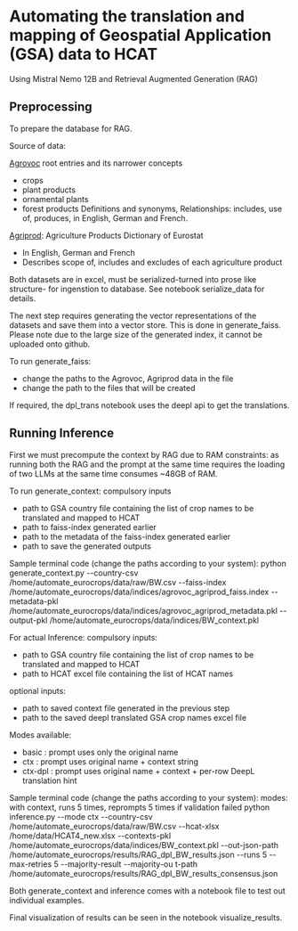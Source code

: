 # Automating the translation and mapping of Geospatial Application (GSA) data to HCAT

Using Mistral Nemo 12B and Retrieval Augmented Generation (RAG)

## Preprocessing

To prepare the database for RAG.

Source of data:

[Agrovoc](https://www.fao.org/agrovoc/) root entries and its narrower concepts 
- crops
- plant products
- ornamental plants
- forest products
Definitions and synonyms, Relationships: includes, use of, produces, in English, German and French.

[Agriprod](https://op.europa.eu/en/web/eu-vocabularies/dataset/-/resource?uri=http://publications.europa.eu/resource/dataset/agriprod): Agriculture Products Dictionary of Eurostat
- In English, German and French
- Describes scope of, includes and excludes of each agriculture product

Both datasets are in excel, must be serialized-turned into prose like structure- for ingenstion to database.
See notebook serialize_data for details.

The next step requires generating the vector representations of the datasets and save them into a vector store. This is done in generate_faiss. Please note due to the large size of the generated index, it cannot be uploaded onto github.

To run generate_faiss:
- change the paths to the Agrovoc, Agriprod data in the file
- change the path to the files that will be created

If required, the dpl_trans notebook uses the deepl api to get the translations.

## Running Inference
First we must precompute the context by RAG due to RAM constraints: as running both the RAG and the prompt at the same time requires the loading of two LLMs at the same time consumes ~48GB of RAM.

To run generate_context: 
compulsory inputs
- path to GSA country file containing the list of crop names to be translated and mapped to HCAT
- path to faiss-index generated earlier
- path to the metadata of the faiss-index generated earlier
- path to save the generated outputs

Sample terminal code (change the paths according to your system):
python generate_context.py 
  --country-csv /home/automate_eurocrops/data/raw/BW.csv 
  --faiss-index /home/automate_eurocrops/data/indices/agrovoc_agriprod_faiss.index 
  --metadata-pkl /home/automate_eurocrops/data/indices/agrovoc_agriprod_metadata.pkl 
  --output-pkl /home/automate_eurocrops/data/indices/BW_context.pkl


For actual Inference:
compulsory inputs:
- path to GSA country file containing the list of crop names to be translated and mapped to HCAT
- path to HCAT excel file containing the list of HCAT names

optional inputs:
- path to saved context file generated in the previous step
- path to the saved deepl translated GSA crop names excel file

Modes available:
  - basic    : prompt uses only the original name
  - ctx      : prompt uses original name + context string
  - ctx-dpl  : prompt uses original name + context + per-row DeepL translation hint

Sample terminal code (change the paths according to your system):
modes: with context, runs 5 times, reprompts 5 times if validation failed
python inference.py --mode ctx --country-csv /home/automate_eurocrops/data/raw/BW.csv --hcat-xlsx /home/data/HCAT4_new.xlsx --contexts-pkl /home/automate_eurocrops/data/indices/BW_context.pkl --out-json-path /home/automate_eurocrops/results/RAG_dpl_BW_results.json --runs 5 --max-retries 5  --majority-result --majority-ou
t-path /home/automate_eurocrops/results/RAG_dpl_BW_results_consensus.json  

Both generate_context and inference comes with a notebook file to test out individual examples.

Final visualization of results can be seen in the notebook visualize_results.
